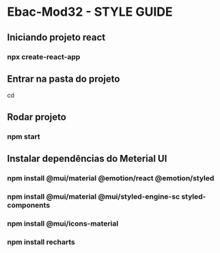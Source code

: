# Ebac-Mod32 - STYLE GUIDE

## Iniciando projeto react

### npx create-react-app <nome do projeto>

## Entrar na pasta do projeto

cd <nome do projeto>

## Rodar projeto

### npm start

## Instalar dependências do Meterial UI

### npm install @mui/material @emotion/react @emotion/styled
### npm install @mui/material @mui/styled-engine-sc styled-components
### npm install @mui/icons-material

### npm install recharts


